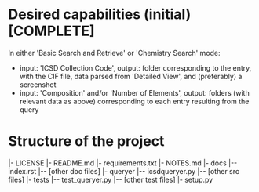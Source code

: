 # Desired capabilities (initial) [COMPLETE]
In either 'Basic Search and Retrieve' or 'Chemistry Search' mode:
  * input: 'ICSD Collection Code', output: folder corresponding to the entry, with the CIF file, data parsed from 'Detailed View', and (preferably) a screenshot
  * input: 'Composition' and/or 'Number of Elements', output: folders (with relevant data as above) corresponding to each entry resulting from the query

# Structure of the project
|- LICENSE
|- README.md
|- requirements.txt
|- NOTES.md
|- docs
    |-- index.rst
    |-- [other doc files]
|- queryer
    |-- icsdqueryer.py
    |-- [other src files]
|- tests
    |-- test_queryer.py
    |-- [other test files]
|- setup.py
